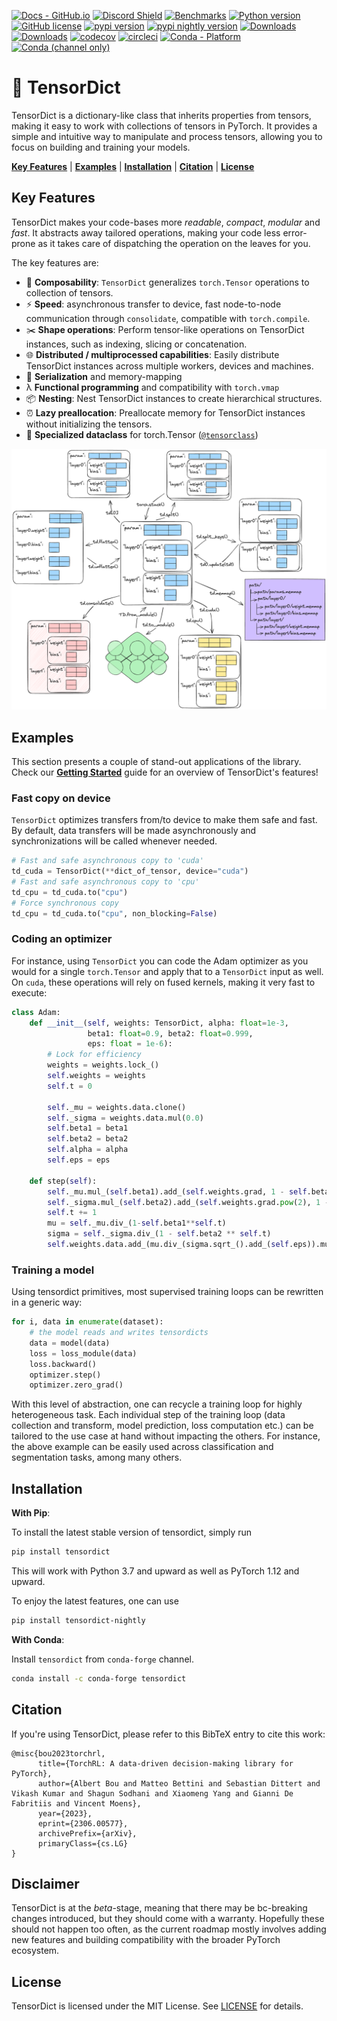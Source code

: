 <!--- BADGES: START --->
<!---
[![Documentation](https://img.shields.io/badge/Documentation-blue.svg?style=flat)](https://pytorch.github.io/tensordict/)
--->
[![Docs - GitHub.io](https://img.shields.io/static/v1?logo=github&style=flat&color=pink&label=docs&message=tensordict)][#docs-package]
[![Discord Shield](https://dcbadge.vercel.app/api/server/tz3TgTAe3D)](https://discord.gg/tz3TgTAe3D)
[![Benchmarks](https://img.shields.io/badge/Benchmarks-blue.svg)][#docs-package-benchmark]
[![Python version](https://img.shields.io/pypi/pyversions/tensordict.svg)](https://www.python.org/downloads/)
[![GitHub license](https://img.shields.io/badge/license-MIT-blue.svg)][#github-license]
<a href="https://pypi.org/project/tensordict"><img src="https://img.shields.io/pypi/v/tensordict" alt="pypi version"></a>
<a href="https://pypi.org/project/tensordict-nightly"><img src="https://img.shields.io/pypi/v/tensordict-nightly?label=nightly" alt="pypi nightly version"></a>
[![Downloads](https://static.pepy.tech/personalized-badge/tensordict?period=total&units=international_system&left_color=blue&right_color=orange&left_text=Downloads)][#pepy-package]
[![Downloads](https://static.pepy.tech/personalized-badge/tensordict-nightly?period=total&units=international_system&left_color=blue&right_color=orange&left_text=Downloads%20(nightly))][#pepy-package-nightly]
[![codecov](https://codecov.io/gh/pytorch/tensordict/branch/main/graph/badge.svg?token=9QTUG6NAGQ)][#codecov-package]
[![circleci](https://circleci.com/gh/pytorch/tensordict.svg?style=shield)][#circleci-package]
[![Conda - Platform](https://img.shields.io/conda/pn/conda-forge/tensordict?logo=anaconda&style=flat)][#conda-forge-package]
[![Conda (channel only)](https://img.shields.io/conda/vn/conda-forge/tensordict?logo=anaconda&style=flat&color=orange)][#conda-forge-package]

[#docs-package]: https://pytorch.github.io/tensordict/
[#docs-package-benchmark]: https://pytorch.github.io/tensordict/dev/bench/
[#github-license]: https://github.com/pytorch/tensordict/blob/main/LICENSE
[#pepy-package]: https://pepy.tech/project/tensordict
[#pepy-package-nightly]: https://pepy.tech/project/tensordict-nightly
[#codecov-package]: https://codecov.io/gh/pytorch/tensordict
[#circleci-package]: https://circleci.com/gh/pytorch/tensordict
[#conda-forge-package]: https://anaconda.org/conda-forge/tensordict

<!--- BADGES: END --->

# 📖 TensorDict

TensorDict is a dictionary-like class that inherits properties from tensors, making it easy to work with collections of
tensors in PyTorch. It provides a simple and intuitive way to manipulate and process tensors, allowing you to focus on
building and training your models.

[**Key Features**](#key-features) |
[**Examples**](#examples) |
[**Installation**](#installation) |
[**Citation**](#citation) |
[**License**](#license)

## Key Features
TensorDict makes your code-bases more _readable_, _compact_, _modular_ and _fast_.
It abstracts away tailored operations, making your code less error-prone as it takes care of
dispatching the operation on the leaves for you.

The key features are:

- 🧮 **Composability**: `TensorDict` generalizes `torch.Tensor` operations to collection of tensors.
- ⚡️ **Speed**: asynchronous transfer to device, fast node-to-node communication through `consolidate`, compatible with `torch.compile`.
- ✂️ **Shape operations**: Perform tensor-like operations on TensorDict instances, such as indexing, slicing or
  concatenation.
- 🌐 **Distributed / multiprocessed capabilities**: Easily distribute TensorDict instances across multiple workers,
  devices and machines.
- 💾 **Serialization** and memory-mapping
- λ **Functional programming** and compatibility with `torch.vmap`
- 📦 **Nesting**: Nest TensorDict instances to create hierarchical structures.
- ⏰ **Lazy preallocation**: Preallocate memory for TensorDict instances without initializing the tensors.
- 📝 **Specialized dataclass** for torch.Tensor ([`@tensorclass`](#tensorclass))

![tensordict.png](docs%2Ftensordict.png)

## Examples

This section presents a couple of stand-out applications of the library.
Check our [**Getting Started**](GETTING_STARTED.md) guide for an overview of TensorDict's features!

### Fast copy on device
`TensorDict` optimizes transfers from/to device to make them safe and fast.
By default, data transfers will be made asynchronously and synchronizations will be called whenever needed.
```python
# Fast and safe asynchronous copy to 'cuda'
td_cuda = TensorDict(**dict_of_tensor, device="cuda")
# Fast and safe asynchronous copy to 'cpu'
td_cpu = td_cuda.to("cpu")
# Force synchronous copy
td_cpu = td_cuda.to("cpu", non_blocking=False)
```

### Coding an optimizer
For instance, using `TensorDict` you can code the Adam optimizer as you would for a single `torch.Tensor` and apply
that to a `TensorDict` input as well. On `cuda`, these operations will rely on fused kernels, making it very fast to
execute:
```python
class Adam:
    def __init__(self, weights: TensorDict, alpha: float=1e-3,
                 beta1: float=0.9, beta2: float=0.999,
                 eps: float = 1e-6):
        # Lock for efficiency
        weights = weights.lock_()
        self.weights = weights
        self.t = 0

        self._mu = weights.data.clone()
        self._sigma = weights.data.mul(0.0)
        self.beta1 = beta1
        self.beta2 = beta2
        self.alpha = alpha
        self.eps = eps

    def step(self):
        self._mu.mul_(self.beta1).add_(self.weights.grad, 1 - self.beta1)
        self._sigma.mul_(self.beta2).add_(self.weights.grad.pow(2), 1 - self.beta2)
        self.t += 1
        mu = self._mu.div_(1-self.beta1**self.t)
        sigma = self._sigma.div_(1 - self.beta2 ** self.t)
        self.weights.data.add_(mu.div_(sigma.sqrt_().add_(self.eps)).mul_(-self.alpha))
```

### Training a model

Using tensordict primitives, most supervised training loops can be rewritten in a generic way:
```python
for i, data in enumerate(dataset):
    # the model reads and writes tensordicts
    data = model(data)
    loss = loss_module(data)
    loss.backward()
    optimizer.step()
    optimizer.zero_grad()
```

With this level of abstraction, one can recycle a training loop for highly heterogeneous task.
Each individual step of the training loop (data collection and transform, model prediction, loss computation etc.)
can be tailored to the use case at hand without impacting the others.
For instance, the above example can be easily used across classification and segmentation tasks, among many others.

## Installation

**With Pip**:

To install the latest stable version of tensordict, simply run

```bash
pip install tensordict
```

This will work with Python 3.7 and upward as well as PyTorch 1.12 and upward.

To enjoy the latest features, one can use

```bash
pip install tensordict-nightly
```

**With Conda**:

Install `tensordict` from `conda-forge` channel.

```sh
conda install -c conda-forge tensordict
```

## Citation

If you're using TensorDict, please refer to this BibTeX entry to cite this work:
```
@misc{bou2023torchrl,
      title={TorchRL: A data-driven decision-making library for PyTorch},
      author={Albert Bou and Matteo Bettini and Sebastian Dittert and Vikash Kumar and Shagun Sodhani and Xiaomeng Yang and Gianni De Fabritiis and Vincent Moens},
      year={2023},
      eprint={2306.00577},
      archivePrefix={arXiv},
      primaryClass={cs.LG}
}
```

## Disclaimer

TensorDict is at the *beta*-stage, meaning that there may be bc-breaking changes introduced, but
they should come with a warranty.
Hopefully these should not happen too often, as the current roadmap mostly
involves adding new features and building compatibility with the broader
PyTorch ecosystem.

## License

TensorDict is licensed under the MIT License. See [LICENSE](LICENSE) for details.

 


 

